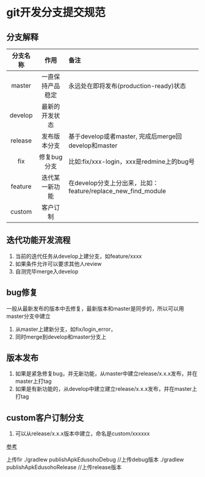 # git开发分支提交规范

## 分支解释

|分支名称|作用|备注|
|:-:|:-:|:----|
|master|一直保持产品稳定|永远处在即将发布(production-ready)状态|
|develop|最新的开发状态||
|release|发布版本分支|基于develop或者master, 完成后merge回develop和master|
|fix|修复bug分支|比如:fix/xxx-login，xxx是redmine上的bug号
|feature|迭代某一新功能|在develop分支上分出来，比如：feature/replace_new_find_module|
|custom|客户订制||


## 迭代功能开发流程

1. 当前的迭代任务从develop上建分支，如feature/xxxx
2. 如果条件允许可以要求其他人review
3. 自测完毕merge入develop


## bug修复
一般从最新发布的版本中去修复，最新版本和master是同步的，所以可以用master分支中建立

1. 从master上建新分支，如fix/login_error，
2. 同时merge到develop和master分支上

## 版本发布
1. 如果是紧急修复bug，并无新功能，从master中建立release/x.x.x发布，并在master上打tag
2. 如果是有新功能的，从develop中建立建立release/x.x.x发布，并在master上打tag

## custom客户订制分支

1. 可以从release/x.x.x版本中建立，命名是custom/xxxxxx

[参考](http://nvie.com/posts/a-successful-git-branching-model/)

上传fir
./gradlew publishApkEdusohoDebug //上传debug版本
./gradlew publishApkEdusohoRelease //上传release版本